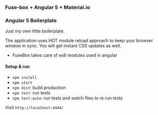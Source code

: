 
### Fuse-box + Angular 5 + Material.io

### Angular 5 Boilerplate

Just my own little boilerplate.

The application uses HOT module reload approach to keep your browser window in sync. 
You will get instant CSS updates as well.

* FuseBox takes care of es6 modules used in angular


#### Setup & run
* `npm install`
* `npm start`
* `npm dist`: build production
* `npm test`: run tests
* `npm test:auto`: run tests and watch files to re run tests

Visit `http://localhost:4444/`

